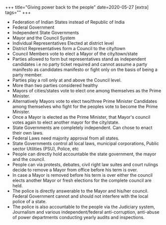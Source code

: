+++
title="Giving power back to the people"
date=2020-05-27
[extra]
tags=""
+++

* Federation of Indian States instead of Republic of India
* Federal Government
* Independent State Governments
* Mayor and the Council System
* Individual Representatives Elected at district level
* District Representatives form a Council to the city/town
* Council Members vote to elect a Mayor of the city/town/state
* Parties allowed to form but representatives stand as independent candidates
    i.e no party ticket required and cannot assume a party manifesto as candidates
    manifesto or fight only on the basis of being a party member.
* Parties play a roll only at and above the Council level.
* More than two parties considered healthy
* Mayors of cities/states vote to elect one among themselves as the Prime Minister.
* Alternatively Mayors vote to elect two/three Prime Minister Candidates among
    themselves who fight for the peoples vote to become the Prime Minister.
* Once a Mayor is elected as the Prime Minister, that Mayor's council votes again to
    elect another mayor for the city/state.
* State Governments are completely independent. Can chose to enact their own laws.
* Federal Laws need majority approval from all states.
* State Governments control all local laws, municipal corporations,
    Public sector Utilities (PSU), Police, etc
* People can directly hold accountable the state government, the mayor and the council.
* People can via protests, debates, civil right law suites and court rulings decide
    to remove a Mayor from office before his term is over.
* In case a Mayor is removed before his term is over either the council elects another
    Mayor or fresh elections for the complete council are held.
* The police is directly answerable to the Mayor and his/her council.
    Federal Government cannot and should not interfere with the local police of a
    state.
* The police is also accountable to the people via the Judiciary system, Journalism
    and various independent/federal anti-corruption, anti-abuse of power departments conducting
    yearly audits and inspections.

[1]: https://www.britannica.com/topic/mayor-and-council-system
